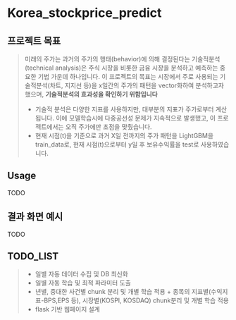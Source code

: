 # Korea_stockprice_predict
## 프로젝트 목표
  > 미래의 주가는 과거의 주가의 행태(behavior)에 의해 결정된다는 기술적분석(technical analysis)은 주식 시장을 비롯한 금융 시장을 분석하고 예측하는 중요한 기법 가운데 하나입니다.
  > 이 프로젝트의 목표는 시장에서 주로 사용되는 기술적분석(차트, 지지선 등)을 x일간의 주가의 패턴을 vector화하여 분석하고자했으며, **기술적분석의 효과성을 확인하기 위함입니다**
   > * 기술적 분석은 다양한 지표를 사용하지만, 대부분의 지표가 주가로부터 계산됩니다. 이에 모델학습시에 다중공선성 문제가 지속적으로 발생했고, 이 프로젝트에서는 오직 주가에만 초점을 맞췄습니다.
   > * 현재 시점(t)을 기준으로 과거 X일 전까지의 주가 패턴을 LightGBM을 train_data로, 현재 시점(t)으로부터 y일 후 보유수익률을 test로 사용하였습니다. 
   

## Usage
TODO

## 결과 화면 예시
TODO



## TODO_LIST
> *  일별 자동 데이터 수집 및 DB 최신화
> *  일별 자동 학습 및 최적 파라미터 도출
> *  년별, 중대한 사건별 chunk 분리 및 개별 학습 적용  + 종목의 지표별(수익지표-BPS,EPS 등), 시장별(KOSPI, KOSDAQ) chunk분리 및 개별 학습 적용
> * flask 기반 웹페이지 설계
